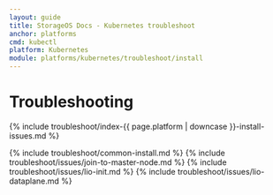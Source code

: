 ```yaml
---
layout: guide
title: StorageOS Docs - Kubernetes troubleshoot
anchor: platforms
cmd: kubectl
platform: Kubernetes
module: platforms/kubernetes/troubleshoot/install
---
```


# Troubleshooting

{% include troubleshoot/index-{{ page.platform | downcase  }}-install-issues.md %}

{% include troubleshoot/common-install.md %}
{% include troubleshoot/issues/join-to-master-node.md %}
{% include troubleshoot/issues/lio-init.md %}
{% include troubleshoot/issues/lio-dataplane.md %}
